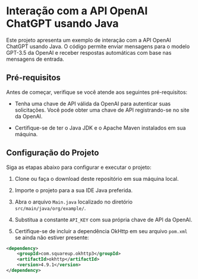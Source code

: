 # Interação com a API OpenAI ChatGPT usando Java

Este projeto apresenta um exemplo de interação com a API OpenAI ChatGPT usando Java. O código permite enviar mensagens para o modelo GPT-3.5 da OpenAI e receber respostas automáticas com base nas mensagens de entrada.

## Pré-requisitos

Antes de começar, verifique se você atende aos seguintes pré-requisitos:

- Tenha uma chave de API válida da OpenAI para autenticar suas solicitações. Você pode obter uma chave de API registrando-se no site da OpenAI.

- Certifique-se de ter o Java JDK e o Apache Maven instalados em sua máquina.

## Configuração do Projeto

Siga as etapas abaixo para configurar e executar o projeto:

1. Clone ou faça o download deste repositório em sua máquina local.

2. Importe o projeto para a sua IDE Java preferida.

3. Abra o arquivo `Main.java` localizado no diretório `src/main/java/org/example/`.

4. Substitua a constante `API_KEY` com sua própria chave de API da OpenAI.

5. Certifique-se de incluir a dependência OkHttp em seu arquivo `pom.xml` se ainda não estiver presente:

```xml
<dependency>
    <groupId>com.squareup.okhttp3</groupId>
    <artifactId>okhttp</artifactId>
    <version>4.9.1</version>
</dependency>
